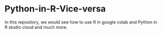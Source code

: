 # Python-in-R-Vice-versa
In this repository, we would see how to use R in google colab and Python in R studio cloud and much more.
